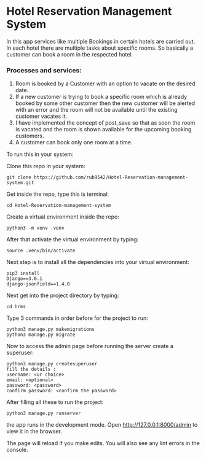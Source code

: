 # Hotel Reservation Management System 

In this app services like multiple Bookings in certain hotels are carried out. In each hotel there are multiple tasks about specific rooms. So basically a customer can book a room in the respected hotel.

### Processes and services:
 1. Room is booked by a Customer with an option to vacate on the desired date.
 2. If a new customer is trying to book a specific room which is already booked by some other customer then the new customer                 				will be alerted with an error and the room will not be available until the existing customer vacates it.
 3. I have implemented the concept of post_save so that as soon the room is vacated and the room is shown available for the 					upcoming booking customers.
 4. A customer can book only one room at a time.
 
 To run this in your system:
 
 Clone this repo in your system:
 ```
 git clone https://github.com/rub9542/Hotel-Reservation-management-system.git
 ```
 Get inside the repo, type this is terminal:
 ```
 cd Hotel-Reservation-management-system
 ```
 Create a virtual environment inside the repo:
 ```
 python3 -m venv .venv
 ```
 After that activate the virtual environment by typing:
 ```
 source .venv/bin/activate
 ```
 Next step is to install all the dependencies into your virtual environment:
 ```
 pip3 install 
Django==3.0.1
django-jsonfield==1.4.0
 ```
 Next get into the project directory by typing:
 ```
 cd hrms
 ```
 Type 3 commands in order before for the project to run:
 ```
 python3 manage.py makemigrations
 python3 manage.py migrate
 ```
 Now to access the admin page before running the server create a superuser:
 ```
 python3 manage.py createsuperuser
 fill the details :
 username: <ur choice>
 email: <optional>
 password: <password>
 confirm password: <confirm the password>
 ```
 After filling all these to run the project:
 ```
 python3 manage.py runserver
 ```
the app runs in the development mode.
Open http://127.0.0.1:8000/admin to view it in the browser.

The page will reload if you make edits.
You will also see any lint errors in the console.

 
 
